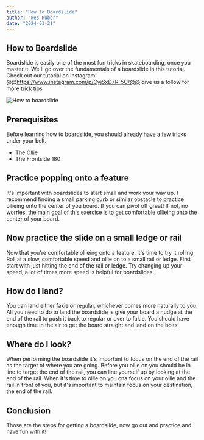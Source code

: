 ```yaml
---
title: "How to Boardslide"
author: "Wes Huber"
date: "2024-01-21"
---
```


## How to Boardslide

Boardslide is easily one of the most fun tricks in skateboarding, once you master it. We'll go over the fundamentals of a boardslide in this tutorial. Check out our tutorial on instagram! @@https://www.instagram.com/p/CyjSxD7R-5C/@@ give us a follow for more trick tips

![How to boardslide](how-to-boardslide.png)

## Prerequisites

Before learning how to boardslide, you should already have a few tricks under your belt.

- The Ollie
- The Frontside 180

## Practice popping onto a feature

It's important with boardslides to start small and work your way up. I recommend finding a small parking curb or similar obstacle to practice ollieing onto the center of you board. If you can pivot off great! If not, no worries, the main goal of this exercise is to get comfortable ollieing onto the center of your board.

## Now practice the slide on a small ledge or rail

Now that you're comfortable ollieing onto a feature, it's time to try it rolling. Roll at a slow, comfortable speed and ollie on to a small rail or ledge. First start with just hitting the end of the rail or ledge. Try changing up your speed, a lot of times more speed is helpful for boardslides.

## How do I land?

You can land either fakie or regular, whichever comes more naturally to you. All you need to do to land the boardslide is give your board a nudge at the end of the rail to push it back to regular or over to fakie. You should have enough time in the air to get the board straight and land on the bolts.

## Where do I look?

When performing the boardslide it's important to focus on the end of the rail as the target of where you are going. Before you ollie on you should be in line to target the end of the rail, you can line yourself up by looking at the end of the rail. When it's time to ollie on you cna focus on your ollie and the rail in front of you, but it's important to maintain focus on your destination, the end of the rail.

## Conclusion

Those are the steps for getting a boardslide, now go out and practice and have fun with it!
